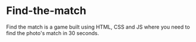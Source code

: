 # Find-the-match
Find the match is a game built using HTML, CSS and JS where you need to find the photo's match in 30 seconds.
